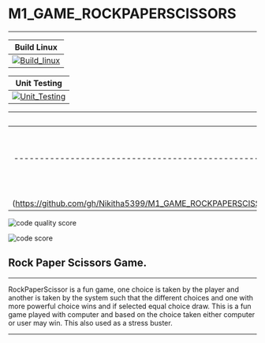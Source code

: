 # M1_GAME_ROCKPAPERSCISSORS

---
| Build Linux | 
| :---------: |
| [![Build_linux](https://github.com/samstyle321/M1_App_Billing_System/actions/workflows/build_linux.yml/badge.svg)](https://github.com/samstyle321/M1_App_Billing_System/actions/workflows/build_linux.yml) |

| Unit Testing |
| :----------: |
| [![Unit_Testing](https://github.com/samstyle321/M1_App_Billing_System/actions/workflows/unit_testing.yml/badge.svg)](https://github.com/samstyle321/M1_App_Billing_System/actions/workflows/unit_testing.yml) |

| Cpp Check |
| :-------: |
| [![Static code Cppcheck](https://github.com/samstyle321/M1_App_Billing_System/actions/workflows/cppcheck.yml/badge.svg)](https://github.com/samstyle321/M1_App_Billing_System/actions/workflows/cppcheck.yml) |
| Codacy                                                                                                                                                                                                | Cpp Check                                                                                                                                                                                                  |                                                                                                                                                                                                                                                                                  |                                                                                                                                                                                                      |
| ---------------------------------------------------------------------------------------------------------------------------------------------------------------------------------------------------------- | ------------------------------------------------------------------------------------------------------------------------------------------------------------------------------------------------------------- | -------------------------------------------------------------------------------------------------------------------------------------------------------------------------------------------------------------------------------------------------------------------------------------- | ------------------------------------------------------------------------------------------------------------------------------------------------------------------------------------------------------------- |
| [![Codacy Badge](https://api.codacy.com/project/badge/Grade/a21b962c9d0c48edb86672fad6f5ad92)](https://app.codacy.com/gh/Nikitha5399/M1_GAME_ROCKPAPERSCISSORS?utm_source=github.com&utm_medium=referral&utm_content=Nikitha5399/M1_GAME_ROCKPAPERSCISSORS&utm_campaign=Badge_Grade_Settings) 
| [![StaticcodeCppcheck](https://github.com/gh/Nikitha5399/M1_GAME_ROCKPAPERSCISSORS?/actions/workflows/cppcheck.yml/badge.svg(https://github.com/gh/Nikitha5399/M1_GAME_ROCKPAPERSCISSORS?/actions/workflows/cppcheck.yml/badge.svg
![code quality score](https://api.codiga.io/project/30024/score/svg )

![code score](https://api.codiga.io/project/30024/status/svg)

## Rock Paper Scissors Game.

---

RockPaperScissor is a fun game, one choice is taken by the player and another is taken by the system such that the different choices and one with more powerful choice wins and if selected equal choice draw. This is a fun game played with computer and based on the choice taken either computer or user may win. This also used as a stress buster. 

---
